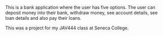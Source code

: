 This is a bank application where the user has five options. The user can deposit money into their bank, withdraw money, see account details,
see loan details and also pay their loans. 

This was a project for my JAV444 class at Seneca College.
